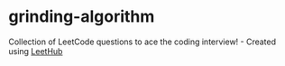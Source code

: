 # grinding-algorithm
Collection of LeetCode questions to ace the coding interview! - Created using [LeetHub](https://github.com/QasimWani/LeetHub)
